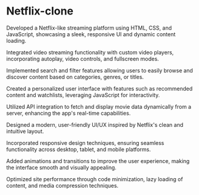 # Netflix-clone

Developed a Netflix-like streaming platform using HTML, CSS, and JavaScript, showcasing a sleek, responsive UI and dynamic content loading.

Integrated video streaming functionality with custom video players, incorporating autoplay, video controls, and fullscreen modes.

Implemented search and filter features allowing users to easily browse and discover content based on categories, genres, or titles.

Created a personalized user interface with features such as recommended content and watchlists, leveraging JavaScript for interactivity.

Utilized API integration to fetch and display movie data dynamically from a server, enhancing the app's real-time capabilities.

Designed a modern, user-friendly UI/UX inspired by Netflix's clean and intuitive layout.

Incorporated responsive design techniques, ensuring seamless functionality across desktop, tablet, and mobile platforms.

Added animations and transitions to improve the user experience, making the interface smooth and visually appealing.

Optimized site performance through code minimization, lazy loading of content, and media compression techniques.
